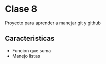 # Clase 8
Proyecto para aprender a manejar git y github

## Caracteristicas
* Funcion que suma
* Manejo listas